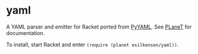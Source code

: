 yaml
====

A YAML parser and emitter for Racket ported from [PyYAML](http://pyyaml.org). See
[PLaneT](http://planet.racket-lang.org/package-source/esilkensen/yaml.plt/2/1/planet-docs/manual/index.html)
for documentation.

To install, start Racket and enter `(require (planet esilkensen/yaml))`.
